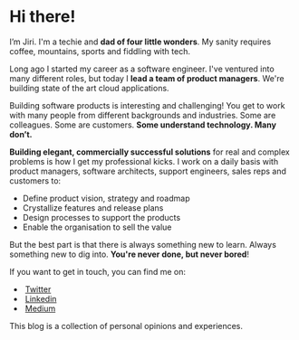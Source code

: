 # Hi there!

I’m Jiri. I'm a techie and **dad of four little wonders**. My sanity requires coffee, mountains, sports and fiddling with tech. 

Long ago I started my career as a software engineer. I've ventured into many different roles, but today I **lead a team of product managers**. We're building state of the art cloud applications. 

Building software products is interesting and challenging! You get to work with many people from different backgrounds and industries. Some are colleagues. Some are customers. **Some understand technology. Many don’t.**

**Building elegant, commercially successful solutions** for real and complex problems is how I get my professional kicks. I work on a daily basis with product managers, software architects, support engineers, sales reps and customers to:

* Define product vision, strategy and roadmap
* Crystallize features and release plans
* Design processes to support the products 
* Enable the organisation to sell the value

But the best part is that there is always something new to learn. Always something new to dig into. **You're never done, but never bored**! 

If you want to get in touch, you can find me on:

 * <span class="blue-fa"><i class="fab fa-twitter fa-fw"></i>&nbsp;</span>[Twitter](https://twitter.com/JiriDJ)
 * <span class="blue-fa"><i class="fab fa-linkedin fa-fw"></i>&nbsp;</span>[Linkedin](https://be.linkedin.com/in/jiridejagere)
 * <span class="blue-fa"><i class="fab fa-medium fa-fw"></i>&nbsp;</span>[Medium](https://medium.com/@jiridejagere)

This blog is a collection of personal opinions and experiences.